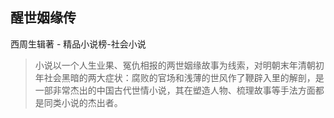 ## 醒世姻缘传

西周生辑著  -  精品小说榜-社会小说

> 小说以一个人生业果、冤仇相报的两世姻缘故事为线索，对明朝末年清朝初年社会黑暗的两大症状：腐败的官场和浅薄的世风作了鞭辟入里的解剖，是一部非常杰出的中国古代世情小说，其在塑造人物、梳理故事等手法方面都是同类小说的杰出者。
